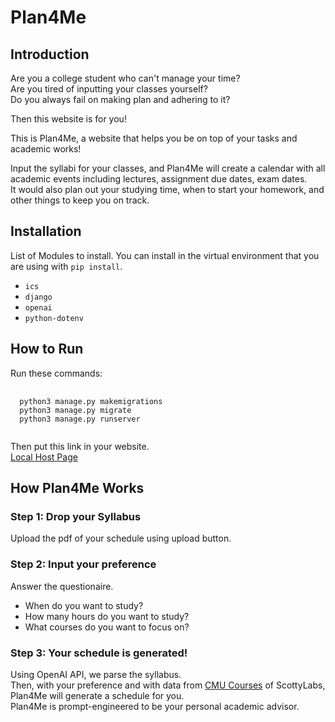 <h1> Plan4Me </h1>

<h2> Introduction </h2>
Are you a college student who can't manage your time? <br>
Are you tired of inputting your classes yourself? <br>
Do you always fail on making plan and adhering to it?

Then this website is for you!

This is Plan4Me, a website that helps you be on top of your tasks and academic works!

Input the syllabi for your classes, and Plan4Me will create a calendar with all academic events including lectures, assignment due dates, exam dates. <br>
It would also plan out your studying time, when to start your homework, and other things to keep you on track.

<h2> Installation </h2>
List of Modules to install. You can install in the virtual environment that you are using with <code>pip install</code>.
<ul>
  <li><code>ics</code></li>
  <li><code>django</code></li>
  <li><code>openai</code></li>
  <li><code>python-dotenv</code></li>
</ul>

<h2> How to Run </h2>
Run these commands:
<pre>
  <code>
  python3 manage.py makemigrations
  python3 manage.py migrate
  python3 manage.py runserver
  </code>
</pre>

Then put this link in your website. <br>
<a href = "http://localhost:8000/"> Local Host Page </a>

<h2> How Plan4Me Works </h2>
<h3> Step 1: Drop your Syllabus</h3>
Upload the pdf of your schedule using upload button.

<h3> Step 2: Input your preference</h3>
Answer the questionaire. <br>
<ul>
  <li>When do you want to study?</li>
  <li>How many hours do you want to study?</li>
  <li>What courses do you want to focus on?</li>
</ul>
<h3> Step 3: Your schedule is generated!</h3>
Using OpenAI API, we parse the syllabus. <br>
Then, with your preference and with data from <a href = "https://courses.scottylabs.org/">CMU Courses</a> of ScottyLabs, Plan4Me will generate a schedule for you. <br>
Plan4Me is prompt-engineered to be your personal academic advisor.
